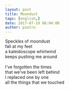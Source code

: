 ```yaml
---
layout: post
title: Moondust
tags: [english,]
date: 2017-07-10 08:04:00
author: pietro
---
```

Speckles of moondust<br/>fall at my feet<br/>a kaleidoscope whirlwind<br/>keeps pushing me around<br/><br/>I've forgotten the times<br/>that we've been left behind<br/>I replaced one by one<br/>all the things that we touched
